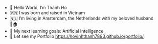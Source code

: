 - 👋 Hello World, I’m Thanh Ho
- 🇻🇳 I was born and raised in Vietnam
- 🇳🇱 I’m living in Amsterdam, the Netherlands with my beloved husband 👬🏠
- 🌱 My next learning goals: Artificial Intelligence 
- 👀 Let see my Portfolio https://hovinhthanh7893.github.io/portfolio/
